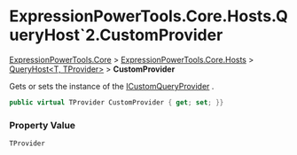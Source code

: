 ﻿# ExpressionPowerTools.Core.Hosts.QueryHost`2.CustomProvider

[ExpressionPowerTools.Core](ExpressionPowerTools.Core.a.md) > [ExpressionPowerTools.Core.Hosts](ExpressionPowerTools.Core.Hosts.n.md) > [QueryHost<T, TProvider>](ExpressionPowerTools.Core.Hosts.QueryHost`2.cs.md) > **CustomProvider**

Gets or sets the instance of the [ICustomQueryProvider<T>](ExpressionPowerTools.Core.Signatures.ICustomQueryProvider`1.i.md) .

```csharp
public virtual TProvider CustomProvider { get; set; }}
```

### Property Value

`TProvider`

